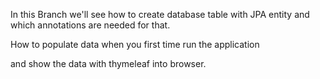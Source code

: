 In this Branch we'll see how to create database table with JPA entity
and which annotations are needed for that.

How to populate data when you first time run the application  

and show the data with thymeleaf into browser.
